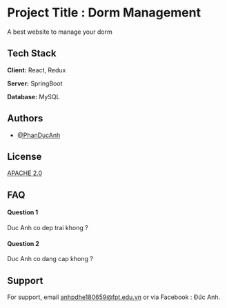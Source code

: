 
# Project Title : Dorm Management

A best website to manage your dorm


## Tech Stack

**Client:** React, Redux

**Server:** SpringBoot

**Database:** MySQL
## Authors

- [@PhanDucAnh](https://www.github.com/ducanhwork)


## License


[APACHE 2.0](https://www.apache.org/licenses/LICENSE-2.0.txt)
## FAQ

#### Question 1

Duc Anh co dep trai khong ?

#### Question 2

Duc Anh co dang cap khong ?


## Support

For support, email anhpdhe180659@fpt.edu.vn or via Facebook : Đức Anh.

